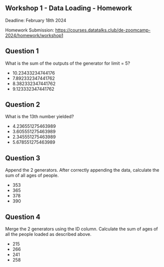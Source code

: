 ## Workshop 1 - Data Loading - Homework

Deadline: February 18th 2024

Homework Submission: https://courses.datatalks.club/de-zoomcamp-2024/homework/workshop1

## Question 1

What is the sum of the outputs of the generator for limit = 5?

- 10.23433234744176
- 7.892332347441762
- 8.382332347441762
- 9.123332347441762

## Question 2

What is the 13th number yielded?

- 4.236551275463989
- 3.605551275463989
- 2.345551275463989
- 5.678551275463989

## Question 3

Append the 2 generators. After correctly appending the data, calculate the sum of all ages of people.

- 353
- 365
- 378
- 390

## Question 4

Merge the 2 generators using the ID column. Calculate the sum of ages of all the people loaded as described above.

- 215
- 266
- 241
- 258
